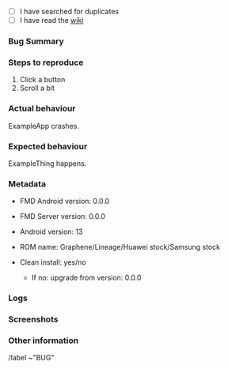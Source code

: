 - [ ] I have searched for duplicates
- [ ] I have read the [wiki](https://gitlab.com/Nulide/findmydevice/-/wikis/home)

### Bug Summary

<!-- Summarise the bug -->

### Steps to reproduce

1. Click a button
2. Scroll a bit

### Actual behaviour

ExampleApp crashes.

### Expected behaviour

ExampleThing happens.

### Metadata

- FMD Android version: 0.0.0
- FMD Server version: 0.0.0
- Android version: 13
- ROM name: Graphene/Lineage/Huawei stock/Samsung stock

- Clean install: yes/no
  - If no: upgrade from version: 0.0.0

### Logs

<!-- Optionally provide a logcat or crash stacktrace
```
crash log
```
-->

### Screenshots

<!-- Optional -->

### Other information

<!-- Other things that you want to add -->

/label ~"BUG"

